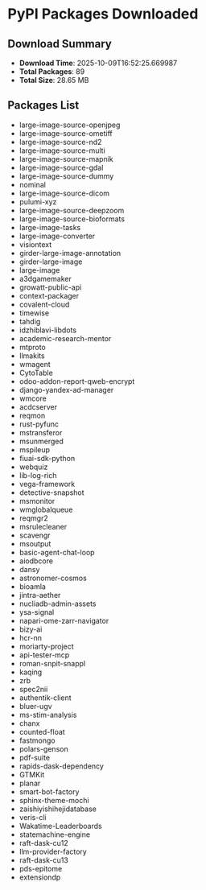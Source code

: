 # PyPI Packages Downloaded

## Download Summary
- **Download Time**: 2025-10-09T16:52:25.669987
- **Total Packages**: 89
- **Total Size**: 28.65 MB

## Packages List
- large-image-source-openjpeg
- large-image-source-ometiff
- large-image-source-nd2
- large-image-source-multi
- large-image-source-mapnik
- large-image-source-gdal
- large-image-source-dummy
- nominal
- large-image-source-dicom
- pulumi-xyz
- large-image-source-deepzoom
- large-image-source-bioformats
- large-image-tasks
- large-image-converter
- visiontext
- girder-large-image-annotation
- girder-large-image
- large-image
- a3dgamemaker
- growatt-public-api
- context-packager
- covalent-cloud
- timewise
- tahdig
- idzhiblavi-libdots
- academic-research-mentor
- mtproto
- llmakits
- wmagent
- CytoTable
- odoo-addon-report-qweb-encrypt
- django-yandex-ad-manager
- wmcore
- acdcserver
- reqmon
- rust-pyfunc
- mstransferor
- msunmerged
- mspileup
- fiuai-sdk-python
- webquiz
- lib-log-rich
- vega-framework
- detective-snapshot
- msmonitor
- wmglobalqueue
- reqmgr2
- msrulecleaner
- scavengr
- msoutput
- basic-agent-chat-loop
- aiodbcore
- dansy
- astronomer-cosmos
- bioamla
- jintra-aether
- nucliadb-admin-assets
- ysa-signal
- napari-ome-zarr-navigator
- bizy-ai
- hcr-nn
- moriarty-project
- api-tester-mcp
- roman-snpit-snappl
- kaqing
- zrb
- spec2nii
- authentik-client
- bluer-ugv
- ms-stim-analysis
- chanx
- counted-float
- fastmongo
- polars-genson
- pdf-suite
- rapids-dask-dependency
- GTMKit
- planar
- smart-bot-factory
- sphinx-theme-mochi
- zaishiyishihejidatabase
- veris-cli
- Wakatime-Leaderboards
- statemachine-engine
- raft-dask-cu12
- llm-provider-factory
- raft-dask-cu13
- pds-epitome
- extensiondp
